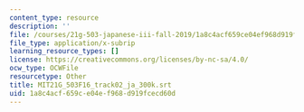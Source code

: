 ```yaml
---
content_type: resource
description: ''
file: /courses/21g-503-japanese-iii-fall-2019/1a8c4acf659ce04ef968d919fcecd60d_MIT21G_503F16_track02_ja_300k.srt
file_type: application/x-subrip
learning_resource_types: []
license: https://creativecommons.org/licenses/by-nc-sa/4.0/
ocw_type: OCWFile
resourcetype: Other
title: MIT21G_503F16_track02_ja_300k.srt
uid: 1a8c4acf-659c-e04e-f968-d919fcecd60d
---
```


